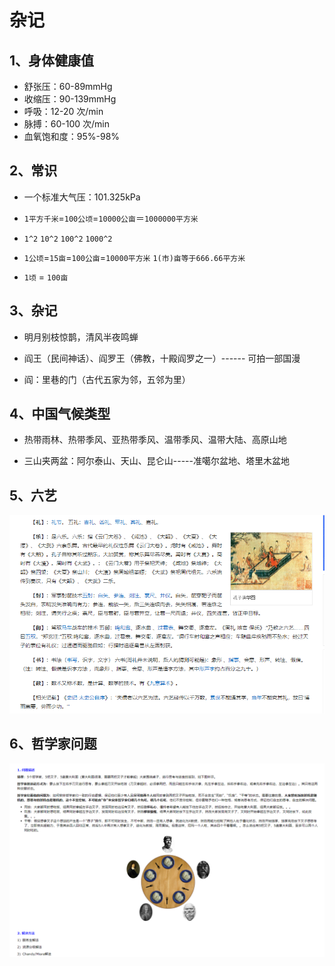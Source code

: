 # 杂记

## 1、身体健康值

- 舒张压：60-89mmHg
- 收缩压：90-139mmHg
- 呼吸：12-20 次/min
- 脉搏：60-100 次/min
- 血氧饱和度：95%-98%

## 2、常识

- 一个标准大气压：101.325kPa

- `1平方千米`=`100公顷`=`10000公亩`＝`1000000平方米`
- `1^2` `10^2` `100^2` `1000^2`

- `1公顷`=`15亩`=`100公亩`=`10000平方米` `1(市)亩等于666.66平方米`
- `1顷` = `100亩`

## 3、杂记

- 明月别枝惊鹊，清风半夜鸣蝉

- 阎王（民间神话）、阎罗王（佛教，十殿阎罗之一）------ 可拍一部国漫
- 阎：里巷的门（古代五家为邻，五邻为里）

## 4、中国气候类型

- 热带雨林、热带季风、亚热带季风、温带季风、温带大陆、高原山地

- 三山夹两盆：阿尔泰山、天山、昆仑山-----准噶尔盆地、塔里木盆地

## 5、六艺

![六艺](./image/六艺.png)

## 6、哲学家问题

![philosopher](./image/philosopher.png)
